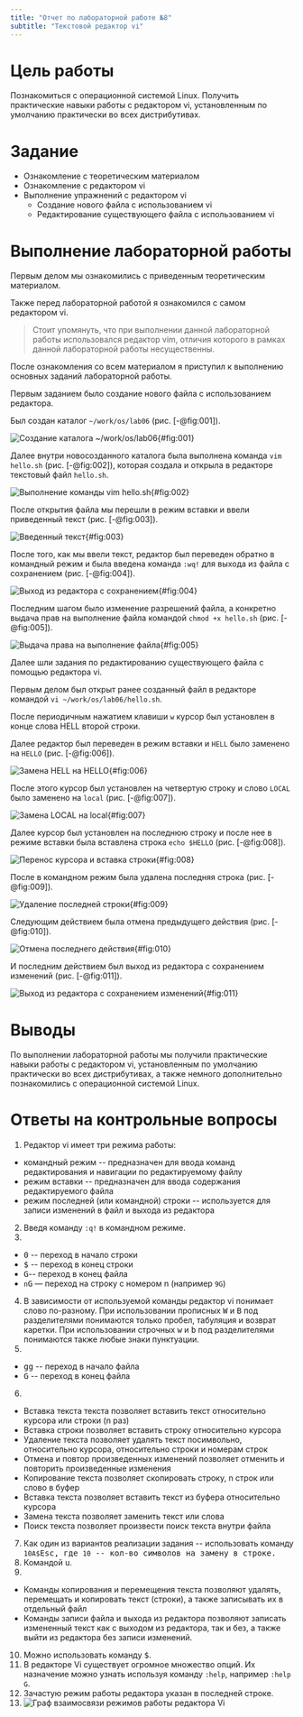 ```yaml
---
title: "Отчет по лабораторной работе №8"
subtitle: "Текстовой редактор vi"
---
```


# Цель работы

Познакомиться с операционной системой Linux. Получить практические навыки работы с редактором vi, установленным по умолчанию практически во всех дистрибутивах.

# Задание

- Ознакомление с теоретическим материалом
- Ознакомление с редактором vi
- Выполнение упражнений с редактором vi
  - Создание нового файла с использованием vi
  - Редактирование существующего файла с использованием vi

# Выполнение лабораторной работы

Первым делом мы ознакомились с приведенным теоретическим материалом.

Также перед лабораторной работой я ознакомился с самом редактором vi.

> Стоит упомянуть, что при выполнении данной лабораторной работы использовался редактор vim, отличия которого в рамках данной лабораторной работы несущественны.

После ознакомления со всем материалом я приступил к выполнению основных заданий лабораторной работы.

Первым заданием было создание нового файла с использованием редактора.

Был создан каталог `~/work/os/lab06` (рис. [-@fig:001]).

![Создание каталога `~/work/os/lab06`](image/s-1652199600.png){#fig:001}

Далее внутри новосозданного каталога была выполнена команда `vim hello.sh` (рис. [-@fig:002]), которая создала и открыла в редакторе текстовый файл `hello.sh`.

![Выполнение команды `vim hello.sh`](image/s-1652199660.png){#fig:002}

После открытия файла мы перешли в режим вставки и ввели приведенный текст (рис. [-@fig:003]).

![Введенный текст](image/s-1652199960.png){#fig:003}

После того, как мы ввели текст, редактор был переведен обратно в командный режим и была введена команда `:wq!` для выхода из файла с сохранением (рис. [-@fig:004]).

![Выход из редактора с сохранением](image/s-1652199840.png){#fig:004}

Последним шагом было изменение разрешений файла, а конкретно выдача прав на выполнение файла командой `chmod +x hello.sh` (рис. [-@fig:005]).

![Выдача права на выполнение файла](image/s-1652199900.png){#fig:005}

Далее шли задания по редактированию существующего файла с помощью редактора vi.

Первым делом был открыт ранее созданный файл в редакторе командой `vi ~/work/os/lab06/hello.sh`.

После периодичным нажатием клавиши `w` курсор был установлен в конце слова HELL второй строки.

Далее редактор был переведен в режим вставки и `HELL` было заменено на `HELLO` (рис. [-@fig:006]).

![Замена `HELL` на `HELLO`](image/s-1652200080.png){#fig:006}

После этого курсор был установлен на четвертую строку и слово `LOCAL` было заменено на `local` (рис. [-@fig:007]).

![Замена `LOCAL` на `local`](image/s-1652200140.png){#fig:007}

Далее курсор был установлен на последнюю строку и после нее в режиме вставки была вставлена строка `echo $HELLO` (рис. [-@fig:008]).

![Перенос курсора и вставка строки](image/s-1652200200.png){#fig:008}

После в командном режим была удалена последняя строка (рис. [-@fig:009]).

![Удаление последней строки](image/s-1652200260.png){#fig:009}

Следующим действием была отмена предыдущего действия (рис. [-@fig:010]).

![Отмена последнего действия](image/s-1652200320.png){#fig:010}

И последним действием был выход из редактора с сохранением изменений (рис. [-@fig:011]).

![Выход из редактора с сохранением изменений](image/s-1652200380.png){#fig:011}

# Выводы

По выполнении лабораторной работы мы получили практические навыки работы с редактором vi, установленным по умолчанию практически во всех дистрибутивах, а также немного дополнительно познакомились с операционной системой Linux.

# Ответы на контрольные вопросы

1. Редактор vi имеет три режима работы:
  - командный режим -- предназначен для ввода команд редактирования и навигации по редактируемому файлу
  - режим вставки -- предназначен для ввода содержания редактируемого файла
  - режим последней (или командной) строки -- используется для записи изменений в файл и выхода из редактора
2. Введя команду `:q!` в командном режиме.
3. 
  - <kbd>0</kbd> -- переход в начало строки
  - <kbd>$</kbd> -- переход в конец строки
  - <kbd>G</kbd>-- переход в конец файла
  - `n`<kbd>G</kbd> — переход на строку с номером n (например `9G`)
4. В зависимости от используемой команды редактор vi понимает слово по-разному. При использовании прописных <kbd>W</kbd> и <kbd>B</kbd> под разделителями понимаются только пробел, табуляция и возврат каретки. При использовании строчных <kbd>w</kbd> и <kbd>b</kbd> под разделителями понимаются также любые знаки пунктуации.
5.
  - <kbd>g</kbd><kbd>g</kbd> -- переход в начало файла
  - <kbd>G</kbd> -- переход в конец файла
6.
  - Вставка текста текста позволяет вставить текст относительно курсора или строки (n раз)
  - Вставка строки позволяет вставить строку относительно курсора
  - Удаление текста позволяет удалять текст посимвольно, относительно курсора, относительно строки и номерам строк
  - Отмена и повтор произведенных изменений позволяет отменить и повторить произведенные изменения
  - Копирование текста позволяет скопировать строку, n строк или слово в буфер
  - Вставка текста позволяет вставить текст из буфера относительно курсора
  - Замена текста позволяет заменить текст или слова
  - Поиск текста позволяет произвести поиск текста внутри файла
7. Как один из вариантов реализации задания -- использовать команду `10A$`<kbd>Esc</kdb>, где `10` -- кол-во символов на замену в строке.
8. Командой <kbd>u</kbd>.
9.
  - Команды копирования и перемещения текста позволяют удалять, перемещать и копировать текст (строки), а также записывать их в отдельный файл
  - Команды записи файла и выхода из редактора позволяют записать измененный текст как с выходом из редактора, так и без, а также выйти из редактора без записи изменений.
10. Можно использовать команду <kbd>$</kbd>.
11. В редакторе Vi существует огромное множество опций. Их назначение можно узнать используя команду `:help`, например `:help G`.
12. Зачастую режим работы редактора указан в последней строке.
13. ![Граф взаимосвязи режимов работы редактора Vi](image/diagram.png)